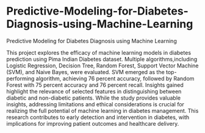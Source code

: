 # Predictive-Modeling-for-Diabetes-Diagnosis-using-Machine-Learning
Predictive Modeling for Diabetes Diagnosis using Machine Learning


This project explores the efficacy of machine learning models in diabetes prediction using Pima Indian Diabetes dataset. Multiple algorithms,including Logistic Regression, Decision Tree, Random Forest, Support Vector Machine (SVM), and Naive Bayes, were evaluated. SVM emerged as the top-performing algorithm, achieving 76 percent accuracy, followed by Random Forest with 75 percent accuracy and 76 percent recall. Insights gained highlight the relevance of selected features in distinguishing between diabetic and non-diabetic patients. While the study provides valuable insights, addressing limitations and ethical considerations is crucial for realizing the full potential of machine learning in diabetes management. This research contributes to early detection and intervention in diabetes, with implications for improving patient outcomes and healthcare delivery.

